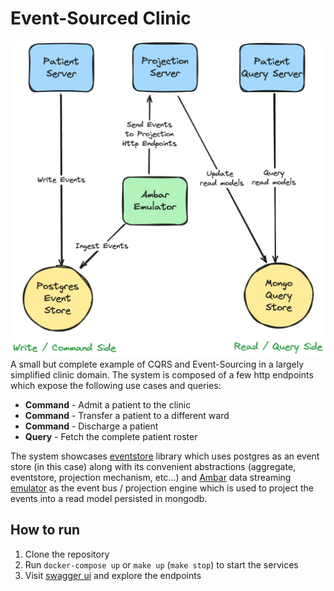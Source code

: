 # Event-Sourced Clinic
![diagram](./resources/diagram.png)
A small but complete example of CQRS and Event-Sourcing in a largely simplified clinic domain.
The system is composed of a few http endpoints which expose the following use cases and queries:
- **Command** - Admit a patient to the clinic
- **Command** - Transfer a patient to a different ward
- **Command** - Discharge a patient
- **Query** - Fetch the complete patient roster

The system showcases [eventstore](https://github.com/aneshas/eventstore) library which uses postgres as an event store (in this case) 
along with its convenient abstractions (aggregate, eventstore, projection mechanism, etc...) and 
[Ambar](https://ambar.cloud/) data streaming [emulator](https://registry.hub.docker.com/r/ambarltd/emulator) as the event bus / projection engine 
which is used to project the events into a read model persisted in mongodb.

## How to run
1. Clone the repository
2. Run `docker-compose up` or `make up` (`make stop`) to start the services
3. Visit [swagger ui](http://localhost:8080/swagger/index.html) and explore the endpoints